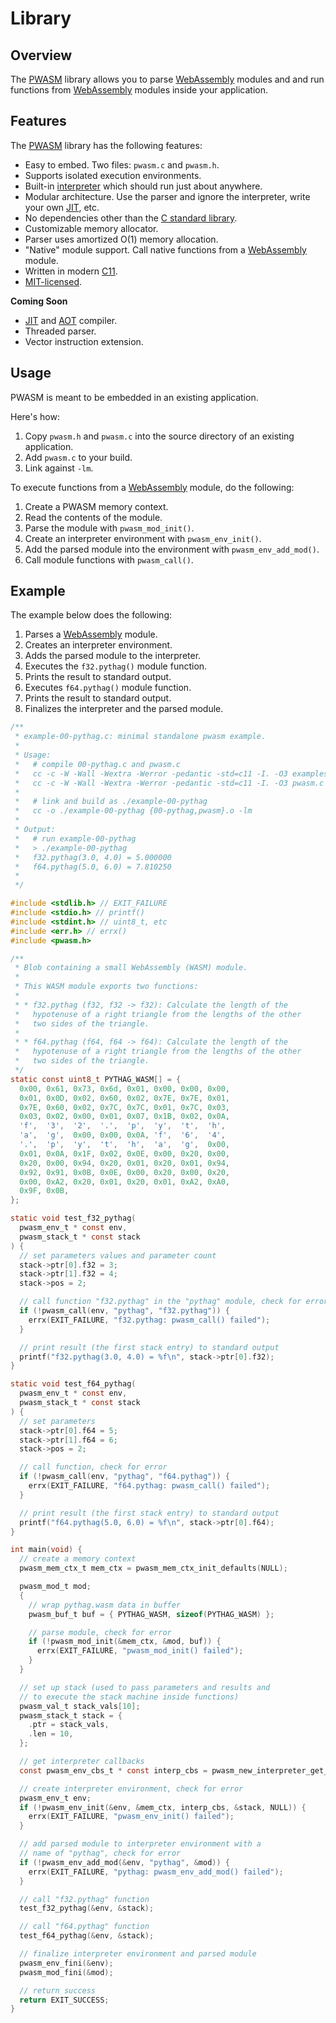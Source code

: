 # Library

## Overview

The [PWASM][] library allows you to parse [WebAssembly][] modules and
and run functions from [WebAssembly][] modules inside your application.

## Features

The [PWASM][] library has the following features:

* Easy to embed. Two files: `pwasm.c` and `pwasm.h`.
* Supports isolated execution environments.
* Built-in [interpreter][] which should run just about anywhere.
* Modular architecture.  Use the parser and ignore the interpreter,
  write your own [JIT][], etc.
* No dependencies other than the [C standard library][stdlib].
* Customizable memory allocator.
* Parser uses amortized O(1) memory allocation.
* "Native" module support.  Call native functions from a [WebAssembly][]
  module.
* Written in modern [C11][].
* [MIT-licensed][mit].

**Coming Soon**

* [JIT][] and [AOT][] compiler.
* Threaded parser.
* Vector instruction extension.

## Usage

PWASM is meant to be embedded in an existing application.

Here's how:

1. Copy `pwasm.h` and `pwasm.c` into the source directory of an existing
   application.
2. Add `pwasm.c` to your build.
3. Link against `-lm`.

To execute functions from a [WebAssembly][] module, do the following:

1. Create a PWASM memory context.
2. Read the contents of the module.
3. Parse the module with `pwasm_mod_init()`.
4. Create an interpreter environment with `pwasm_env_init()`.
5. Add the parsed module into the environment with `pwasm_env_add_mod()`.
6. Call module functions with `pwasm_call()`.

## Example

The example below does the following:

1. Parses a [WebAssembly][] module.
2. Creates an interpreter environment.
3. Adds the parsed module to the interpreter.
4. Executes the `f32.pythag()` module function.
5. Prints the result to standard output.
6. Executes `f64.pythag()` module function.
7. Prints the result to standard output.
8. Finalizes the interpreter and the parsed module.

```c
/**
 * example-00-pythag.c: minimal standalone pwasm example.
 *
 * Usage:
 *   # compile 00-pythag.c and pwasm.c
 *   cc -c -W -Wall -Wextra -Werror -pedantic -std=c11 -I. -O3 examples/example-00-pythag.c
 *   cc -c -W -Wall -Wextra -Werror -pedantic -std=c11 -I. -O3 pwasm.c
 *
 *   # link and build as ./example-00-pythag
 *   cc -o ./example-00-pythag {00-pythag,pwasm}.o -lm
 *
 * Output:
 *   # run example-00-pythag
 *   > ./example-00-pythag
 *   f32.pythag(3.0, 4.0) = 5.000000
 *   f64.pythag(5.0, 6.0) = 7.810250
 *
 */

#include <stdlib.h> // EXIT_FAILURE
#include <stdio.h> // printf()
#include <stdint.h> // uint8_t, etc
#include <err.h> // errx()
#include <pwasm.h>

/**
 * Blob containing a small WebAssembly (WASM) module.
 *
 * This WASM module exports two functions:
 *
 * * f32.pythag (f32, f32 -> f32): Calculate the length of the
 *   hypotenuse of a right triangle from the lengths of the other
 *   two sides of the triangle.
 *
 * * f64.pythag (f64, f64 -> f64): Calculate the length of the
 *   hypotenuse of a right triangle from the lengths of the other
 *   two sides of the triangle.
 */
static const uint8_t PYTHAG_WASM[] = {
  0x00, 0x61, 0x73, 0x6d, 0x01, 0x00, 0x00, 0x00,
  0x01, 0x0D, 0x02, 0x60, 0x02, 0x7E, 0x7E, 0x01,
  0x7E, 0x60, 0x02, 0x7C, 0x7C, 0x01, 0x7C, 0x03,
  0x03, 0x02, 0x00, 0x01, 0x07, 0x1B, 0x02, 0x0A,
  'f',  '3',  '2',  '.',  'p',  'y',  't',  'h',
  'a',  'g',  0x00, 0x00, 0x0A, 'f',  '6',  '4',
  '.',  'p',  'y',  't',  'h',  'a',  'g',  0x00,
  0x01, 0x0A, 0x1F, 0x02, 0x0E, 0x00, 0x20, 0x00,
  0x20, 0x00, 0x94, 0x20, 0x01, 0x20, 0x01, 0x94,
  0x92, 0x91, 0x0B, 0x0E, 0x00, 0x20, 0x00, 0x20,
  0x00, 0xA2, 0x20, 0x01, 0x20, 0x01, 0xA2, 0xA0,
  0x9F, 0x0B,
};

static void test_f32_pythag(
  pwasm_env_t * const env,
  pwasm_stack_t * const stack
) {
  // set parameters values and parameter count
  stack->ptr[0].f32 = 3;
  stack->ptr[1].f32 = 4;
  stack->pos = 2;

  // call function "f32.pythag" in the "pythag" module, check for error
  if (!pwasm_call(env, "pythag", "f32.pythag")) {
    errx(EXIT_FAILURE, "f32.pythag: pwasm_call() failed");
  }

  // print result (the first stack entry) to standard output
  printf("f32.pythag(3.0, 4.0) = %f\n", stack->ptr[0].f32);
}

static void test_f64_pythag(
  pwasm_env_t * const env,
  pwasm_stack_t * const stack
) {
  // set parameters
  stack->ptr[0].f64 = 5;
  stack->ptr[1].f64 = 6;
  stack->pos = 2;

  // call function, check for error
  if (!pwasm_call(env, "pythag", "f64.pythag")) {
    errx(EXIT_FAILURE, "f64.pythag: pwasm_call() failed");
  }

  // print result (the first stack entry) to standard output
  printf("f64.pythag(5.0, 6.0) = %f\n", stack->ptr[0].f64);
}

int main(void) {
  // create a memory context
  pwasm_mem_ctx_t mem_ctx = pwasm_mem_ctx_init_defaults(NULL);

  pwasm_mod_t mod;
  {
    // wrap pythag.wasm data in buffer
    pwasm_buf_t buf = { PYTHAG_WASM, sizeof(PYTHAG_WASM) };

    // parse module, check for error
    if (!pwasm_mod_init(&mem_ctx, &mod, buf)) {
      errx(EXIT_FAILURE, "pwasm_mod_init() failed");
    }
  }

  // set up stack (used to pass parameters and results and
  // to execute the stack machine inside functions)
  pwasm_val_t stack_vals[10];
  pwasm_stack_t stack = {
    .ptr = stack_vals,
    .len = 10,
  };

  // get interpreter callbacks
  const pwasm_env_cbs_t * const interp_cbs = pwasm_new_interpreter_get_cbs();

  // create interpreter environment, check for error
  pwasm_env_t env;
  if (!pwasm_env_init(&env, &mem_ctx, interp_cbs, &stack, NULL)) {
    errx(EXIT_FAILURE, "pwasm_env_init() failed");
  }

  // add parsed module to interpreter environment with a
  // name of "pythag", check for error
  if (!pwasm_env_add_mod(&env, "pythag", &mod)) {
    errx(EXIT_FAILURE, "pythag: pwasm_env_add_mod() failed");
  }

  // call "f32.pythag" function
  test_f32_pythag(&env, &stack);

  // call "f64.pythag" function
  test_f64_pythag(&env, &stack);

  // finalize interpreter environment and parsed module
  pwasm_env_fini(&env);
  pwasm_mod_fini(&mod);

  // return success
  return EXIT_SUCCESS;
}
```

[pwasm]: https://pwasm.org/
  "PWASM"
[pwasm-git]: https://github.com/pablotron/pwasm
  "PWASM Git repository"
[webassembly]: https://en.wikipedia.org/wiki/WebAssembly
  "WebAssembly"
[c11]: https://en.wikipedia.org/wiki/C11_(C_standard_revision)
  "C11 standard"
[jit]: https://en.wikipedia.org/wiki/Just-in-time_compilation
  "Just-in-time compiler"
[aot]: https://en.wikipedia.org/wiki/Ahead-of-time_compilation
  "Ahead-of-time compiler"
[interpreter]: https://en.wikipedia.org/wiki/Interpreter_(computing)
  "Interpreter"
[stdlib]: https://en.wikipedia.org/wiki/C_standard_library
  "C standard library"
[wat]: https://webassembly.github.io/spec/core/text/index.html
  "WebAssembly text format"
[mkdocs]: https://mkdocs.org/
  "Project documentation with Markdown"
[me]: https://github.com/pablotron
  "My GitHub page"
[mit]: https://opensource.org/licenses/MIT
  "MIT license"
